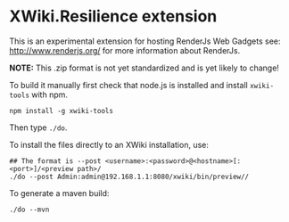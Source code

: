# XWiki.Resilience extension

This is an experimental extension for hosting RenderJs Web Gadgets
see: http://www.renderjs.org/ for more information about RenderJs.

**NOTE:** This .zip format is not yet standardized and is yet likely to change!

To build it manually first check that node.js is installed and install `xwiki-tools` with npm.

    npm install -g xwiki-tools

Then type `./do`.

To install the files directly to an XWiki installation, use:

    ## The format is --post <username>:<password>@<hostname>[:<port>]/<preview path>/
    ./do --post Admin:admin@192.168.1.1:8080/xwiki/bin/preview//

To generate a maven build:

    ./do --mvn
